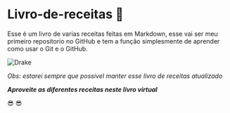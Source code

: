 # Livro-de-receitas :blue_book:

Esse é um livro de varias receitas feitas em Markdown, esse vai ser meu primeiro repositorio no GitHub e tem a função simplesmente de aprender como usar o Git e o GitHub.

![Drake](https://github.com/guicarbar/Livro-de-receitas/assets/162490839/50cbb511-420a-43f3-8827-52c73f31d39b)

*Obs: estarei sempre que possivel manter esse livro de receitas atualizado*

__*Aproveite as diferentes receitas neste livro virtual*__

:sunglasses: :sunglasses:
